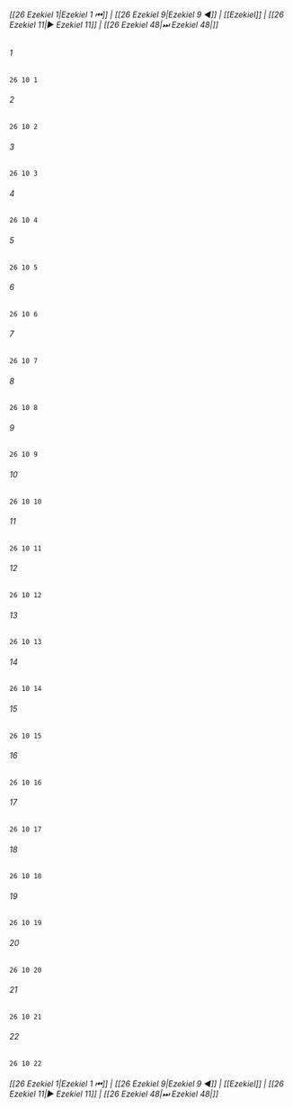 
###### [[26 Ezekiel 1|Ezekiel 1 ⏮]] | [[26 Ezekiel 9|Ezekiel 9 ◀]] | [[Ezekiel]] | [[26 Ezekiel 11|▶ Ezekiel 11]] | [[26 Ezekiel 48|⏭ Ezekiel 48|]]

###### 1
``` verse
26 10 1 
```
###### 2
``` verse
26 10 2 
```
###### 3
``` verse
26 10 3 
```
###### 4
``` verse
26 10 4 
```
###### 5
``` verse
26 10 5 
```
###### 6
``` verse
26 10 6 
```
###### 7
``` verse
26 10 7 
```
###### 8
``` verse
26 10 8 
```
###### 9
``` verse
26 10 9 
```
###### 10
``` verse
26 10 10 
```
###### 11
``` verse
26 10 11 
```
###### 12
``` verse
26 10 12 
```
###### 13
``` verse
26 10 13 
```
###### 14
``` verse
26 10 14 
```
###### 15
``` verse
26 10 15 
```
###### 16
``` verse
26 10 16 
```
###### 17
``` verse
26 10 17 
```
###### 18
``` verse
26 10 18 
```
###### 19
``` verse
26 10 19 
```
###### 20
``` verse
26 10 20 
```
###### 21
``` verse
26 10 21 
```
###### 22
``` verse
26 10 22 
```

###### [[26 Ezekiel 1|Ezekiel 1 ⏮]] | [[26 Ezekiel 9|Ezekiel 9 ◀]] | [[Ezekiel]] | [[26 Ezekiel 11|▶ Ezekiel 11]] | [[26 Ezekiel 48|⏭ Ezekiel 48|]]

